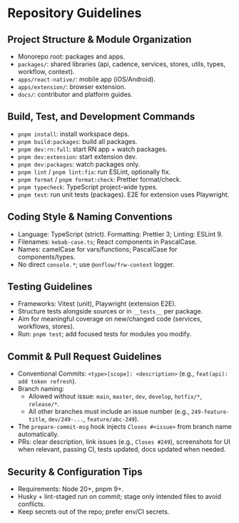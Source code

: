 # Repository Guidelines

## Project Structure & Module Organization

- Monorepo root: packages and apps.
- `packages/`: shared libraries (api, cadence, services, stores, utils, types,
  workflow, context).
- `apps/react-native/`: mobile app (iOS/Android).
- `apps/extension/`: browser extension.
- `docs/`: contributor and platform guides.

## Build, Test, and Development Commands

- `pnpm install`: install workspace deps.
- `pnpm build:packages`: build all packages.
- `pnpm dev:rn:full`: start RN app + watch packages.
- `pnpm dev:extension`: start extension dev.
- `pnpm dev:packages`: watch packages only.
- `pnpm lint` / `pnpm lint:fix`: run ESLint, optionally fix.
- `pnpm format` / `pnpm format:check`: Prettier format/check.
- `pnpm typecheck`: TypeScript project-wide types.
- `pnpm test`: run unit tests (packages). E2E for extension uses Playwright.

## Coding Style & Naming Conventions

- Language: TypeScript (strict). Formatting: Prettier 3; Linting: ESLint 9.
- Filenames: `kebab-case.ts`; React components in PascalCase.
- Names: camelCase for vars/functions; PascalCase for components/types.
- No direct `console.*`; use `@onflow/frw-context` logger.

## Testing Guidelines

- Frameworks: Vitest (unit), Playwright (extension E2E).
- Structure tests alongside sources or in `__tests__` per package.
- Aim for meaningful coverage on new/changed code (services, workflows, stores).
- Run: `pnpm test`; add focused tests for modules you modify.

## Commit & Pull Request Guidelines

- Conventional Commits: `<type>[scope]: <description>` (e.g.,
  `feat(api): add token refresh`).
- Branch naming:
  - Allowed without issue: `main`, `master`, `dev`, `develop`, `hotfix/*`,
    `release/*`.
  - All other branches must include an issue number (e.g., `249-feature-title`,
    `dev/249-...`, `feature/abc-249`).
- The `prepare-commit-msg` hook injects `Closes #<issue>` from branch name
  automatically.
- PRs: clear description, link issues (e.g., `Closes #249`), screenshots for UI
  when relevant, passing CI, tests updated, docs updated when needed.

## Security & Configuration Tips

- Requirements: Node 20+, pnpm 9+.
- Husky + lint-staged run on commit; stage only intended files to avoid
  conflicts.
- Keep secrets out of the repo; prefer env/CI secrets.
